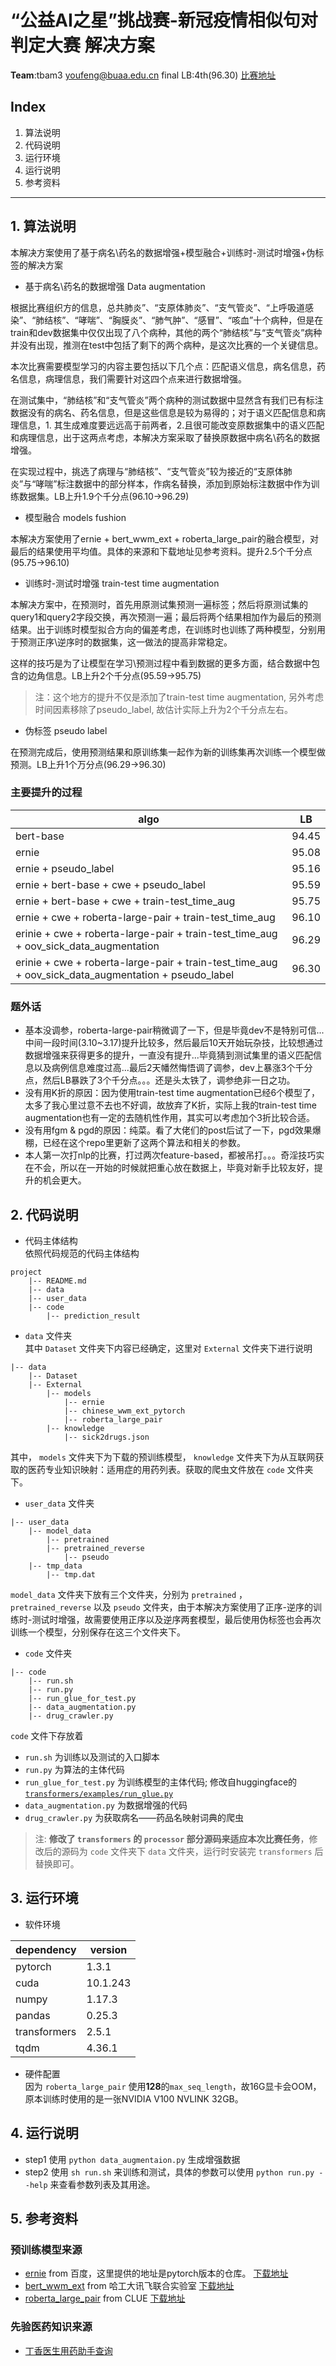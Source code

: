 # “公益AI之星”挑战赛-新冠疫情相似句对判定大赛 解决方案
**Team**:tbam3  youfeng@buaa.edu.cn final LB:4th(96.30)  [比赛地址](https://tianchi.aliyun.com/competition/entrance/231776/introduction)
## Index
1. 算法说明
2. 代码说明
3. 运行环境
4. 运行说明
5. 参考资料
____
## 1. 算法说明
本解决方案使用了基于病名\药名的数据增强+模型融合+训练时-测试时增强+伪标签的解决方案
* 基于病名\药名的数据增强 Data augmentation  

根据比赛组织方的信息，总共肺炎”、“支原体肺炎”、“支气管炎”、“上呼吸道感染”、“肺结核”、“哮喘”、“胸膜炎”、“肺气肿”、“感冒”、“咳血”十个病种，但是在train和dev数据集中仅仅出现了八个病种，其他的两个“肺结核”与“支气管炎”病种并没有出现，推测在test中包括了剩下的两个病种，是这次比赛的一个关键信息。  

本次比赛需要模型学习的内容主要包括以下几个点：匹配语义信息，病名信息，药名信息，病理信息，我们需要针对这四个点来进行数据增强。

在测试集中，“肺结核”和“支气管炎”两个病种的测试数据中显然含有我们已有标注数据没有的病名、药名信息，但是这些信息是较为易得的；对于语义匹配信息和病理信息，1. 其生成难度要远远高于前两者，2.且很可能改变原数据集中的语义匹配和病理信息，出于这两点考虑，本解决方案采取了替换原数据中病名\药名的数据增强。

在实现过程中，挑选了病理与“肺结核”、“支气管炎”较为接近的“支原体肺炎”与“哮喘”标注数据中的部分样本，作病名替换，添加到原始标注数据中作为训练数据集。LB上升1.9个千分点(96.10->96.29)

* 模型融合 models fushion

本解决方案使用了ernie + bert_wwm_ext + roberta_large_pair的融合模型，对最后的结果使用平均值。具体的来源和下载地址见参考资料。提升2.5个千分点(95.75->96.10)

* 训练时-测试时增强 train-test time augmentation

本解决方案中，在预测时，首先用原测试集预测一遍标签；然后将原测试集的query1和query2字段交换，再次预测一遍；最后将两个结果相加作为最后的预测结果。出于训练时模型拟合方向的偏差考虑，在训练时也训练了两种模型，分别用于预测正序\逆序时的数据集，这一做法的提高非常稳定。

这样的技巧是为了让模型在学习\预测过程中看到数据的更多方面，结合数据中包含的边角信息。LB上升2个千分点(95.59->95.75)
> 注：这个地方的提升不仅是添加了train-test time augmentation, 另外考虑时间因素移除了pseudo_label, 故估计实际上升为2个千分点左右。

* 伪标签  pseudo label

在预测完成后，使用预测结果和原训练集一起作为新的训练集再次训练一个模型做预测。LB上升1个万分点(96.29->96.30)

### 主要提升的过程
|algo|LB|
|-|-|
|bert-base|94.45|
|ernie|95.08|
|ernie + pseudo_label|95.16|
|ernie + bert-base + cwe + pseudo_label|95.59|
|ernie + bert-base + cwe + train-test_time_aug|95.75|
|ernie + cwe + roberta-large-pair + train-test_time_aug|96.10|
|erinie + cwe + roberta-large-pair + train-test_time_aug + oov_sick_data_augmentation|96.29|
|erinie + cwe + roberta-large-pair + train-test_time_aug + oov_sick_data_augmentation + pseudo_label|96.30|

### 题外话
* 基本没调参，roberta-large-pair稍微调了一下，但是毕竟dev不是特别可信... 中间一段时间(3.10~3.17)提升比较多，然后最后10天开始玩杂技，比较想通过数据增强来获得更多的提升，一直没有提升...毕竟猜到测试集里的语义匹配信息以及病例信息难度过高...最后2天幡然悔悟调了调参，dev上暴涨3个千分点，然后LB暴跌了3个千分点。。。还是头太铁了，调参绝非一日之功。
* 没有用K折的原因：因为使用train-test time augmentation已经6个模型了，太多了我心里过意不去也不好调，故放弃了K折，实际上我的train-test time augmentation也有一定的去随机性作用，其实可以考虑加个3折比较合适。
* 没有用fgm & pgd的原因：纯菜。看了大佬们的post后试了一下，pgd效果爆棚，已经在这个repo里更新了这两个算法和相关的参数。
* 本人第一次打nlp的比赛，打过两次feature-based，都被吊打。。。奇淫技巧实在不会，所以在一开始的时候就把重心放在数据上，毕竟对新手比较友好，提升的机会更大。

## 2. 代码说明
* 代码主体结构  
依照代码规范的代码主体结构
```
project
	|-- README.md               
	|-- data                           
	|-- user_data                            
	|-- code                   
    	|-- prediction_result       
```
* `data` 文件夹  
其中 `Dataset` 文件夹下内容已经确定，这里对 `External` 文件夹下进行说明
```
|-- data
    |-- Dataset
    |-- External
        |-- models
            |-- ernie
            |-- chinese_wwm_ext_pytorch
            |-- roberta_large_pair
        |-- knowledge
            |-- sick2drugs.json
```
其中， `models` 文件夹下为下载的预训练模型， `knowledge` 文件夹下为从互联网获取的医药专业知识映射：适用症的用药列表。获取的爬虫文件放在 `code` 文件夹下。
* `user_data` 文件夹
```
|-- user_data
	|-- model_data
		|-- pretrained
 		|-- pretrained_reverse
        	|-- pseudo
	|-- tmp_data
		|-- tmp.dat
```
`model_data` 文件夹下放有三个文件夹，分别为 `pretrained` ， `pretrained_reverse` 以及 `pseudo` 文件夹，由于本解决方案使用了正序-逆序的训练时-测试时增强，故需要使用正序以及逆序两套模型，最后使用伪标签也会再次训练一个模型，分别保存在这三个文件夹下。
* `code` 文件夹
```
|-- code
    |-- run.sh
    |-- run.py
    |-- run_glue_for_test.py
    |-- data_augmentation.py
    |-- drug_crawler.py
```
`code` 文件下存放着   
* `run.sh` 为训练以及测试的入口脚本
* `run.py` 为算法的主体代码 
* `run_glue_for_test.py` 为训练模型的主体代码; 修改自huggingface的 [`transformers/examples/run_glue.py`](https://github.com/huggingface/transformers/blob/master/examples/run_glue.py)
* `data_augmentation.py` 为数据增强的代码
* `drug_crawler.py` 为获取病名——药品名映射词典的爬虫
> 注: **修改了 `transformers` 的 `processor` 部分源码来适应本次比赛任务**，修改后的源码为 `code` 文件夹下 `data` 文件夹，运行时安装完 `transformers` 后替换即可。
## 3. 运行环境
* 软件环境  

|dependency|version|
|-|-|
|pytorch|1.3.1|
|cuda|10.1.243|
|numpy|1.17.3|
|pandas|0.25.3|
|transformers|2.5.1|
|tqdm|4.36.1|
* 硬件配置  
因为 `roberta_large_pair` 使用**128**的`max_seq_length`，故16G显卡会OOM，原本训练时使用的是一张NVIDIA V100 NVLINK 32GB。

## 4. 运行说明
* step1 使用 `python data_augmentaion.py` 生成增强数据
* step2 使用 `sh run.sh` 来训练和测试，具体的参数可以使用 `python run.py --help` 来查看参数列表及其用途。 

## 5. 参考资料
### 预训练模型来源
* [ernie](https://github.com/649453932/Bert-Chinese-Text-Classification-Pytorch)  from 百度，这里提供的地址是pytorch版本的仓库。
[下载地址](https://pan.baidu.com/s/1qSAD5gwClq7xlgzl_4W3Pw)
* [bert_wwm_ext](https://github.com/ymcui/Chinese-BERT-wwm) from 哈工大讯飞联合实验室
[下载地址](https://pan.iflytek.com/link/B9ACE1C9F228A0F42242672EF6CE1721)
* [roberta_large_pair](https://github.com/CLUEbenchmark/CLUEPretrainedModels) from CLUE
[下载地址](https://pan.baidu.com/s/1hoR01GbhcmnDhZxVodeO4w)

### 先验医药知识来源
* [丁香医生用药助手查询](http://drugs.dxy.cn/search/indication.htm)

